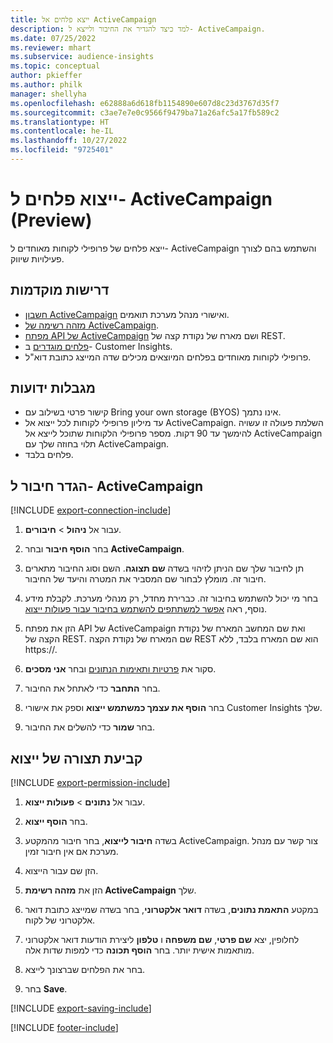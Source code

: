 ```yaml
---
title: ייצא פלחים אל ActiveCampaign
description: למד כיצד להגדיר את החיבור ולייצא ל- ActiveCampaign.
ms.date: 07/25/2022
ms.reviewer: mhart
ms.subservice: audience-insights
ms.topic: conceptual
author: pkieffer
ms.author: philk
manager: shellyha
ms.openlocfilehash: e62888a6d618fb1154890e607d8c23d3767d35f7
ms.sourcegitcommit: c3ae7e7e0c9566f9479ba71a26afc5a17fb589c2
ms.translationtype: HT
ms.contentlocale: he-IL
ms.lasthandoff: 10/27/2022
ms.locfileid: "9725401"
---
```

# <a name="export-segments-to-activecampaign-preview"></a>ייצוא פלחים ל- ActiveCampaign‏ (Preview)

ייצא פלחים של פרופילי לקוחות מאוחדים ל- ActiveCampaign והשתמש בהם לצורך פעילויות שיווק.

## <a name="prerequisites"></a>‏‫דרישות מוקדמות‬

- [חשבון ActiveCampaign](https://www.activecampaign.com/) ואישורי מנהל מערכת תואמים.
- [מזהה רשימה של ActiveCampaign](https://help.activecampaign.com/hc/articles/360000030559-How-to-create-a-list-in-ActiveCampaign).
- [מפתח API של ActiveCampaign](https://help.activecampaign.com/hc/articles/207317590-Getting-started-with-the-API#how-to-obtain-your-activecampaign-api-url-and-key) ושם מארח של נקודת קצה של REST.
- [פלחים מוגדרים](segments.md) ב- Customer Insights.
- פרופילי לקוחות מאוחדים בפלחים המיוצאים מכילים שדה המייצג כתובת דוא"ל.

## <a name="known-limitations"></a>‏‫מגבלות ידועות‬

- קישור פרטי בשילוב עם Bring your own storage ‏(BYOS) אינו נתמך.
- עד מיליון פרופילי לקוחות לכל ייצוא אל ActiveCampaign. השלמת פעולה זו עשויה להימשך עד 90 דקות. מספר פרופילי הלקוחות שתוכל לייצא אל ActiveCampaign תלוי בחוזה שלך עם ActiveCampaign.
- פלחים בלבד.

## <a name="set-up-connection-to-activecampaign"></a>הגדר חיבור ל- ActiveCampaign

[!INCLUDE [export-connection-include](includes/export-connection-admn.md)]

1. עבור אל **ניהול** > **חיבורים**.

1. בחר **הוסף חיבור** ובחר **ActiveCampaign**.

1. תן לחיבור שלך שם הניתן לזיהוי בשדה **שם תצוגה**. השם וסוג החיבור מתארים חיבור זה. מומלץ לבחור שם המסביר את המטרה והיעד של החיבור.

1. בחר מי יכול להשתמש בחיבור זה. כברירת מחדל, רק מנהלי מערכת. לקבלת מידע נוסף, ראה [אפשר למשתתפים להשתמש בחיבור עבור פעולות ייצוא](connections.md#allow-contributors-to-use-a-connection-for-exports).

1. הזן את מפתח API של ActiveCampaign ואת שם המחשב המארח של נקודת הקצה של REST. שם המארח של נקודת הקצה REST הוא שם המארח בלבד, ללא https://.

1. סקור את [פרטיות ותאימות הנתונים](connections.md#data-privacy-and-compliance) ובחר **אני מסכים**.

1. בחר **התחבר** כדי לאתחל את החיבור.

1. בחר **הוסף את עצמך כמשתמש ייצוא** וספק את אישורי Customer Insights שלך.

1. בחר **שמור** כדי להשלים את החיבור.

## <a name="configure-an-export"></a>קביעת תצורה של ייצוא

[!INCLUDE [export-permission-include](includes/export-permission.md)]

1. עבור אל **נתונים** > **פעולות ייצוא**.

1. בחר **הוסף ייצוא**.

1. בשדה **חיבור לייצוא**, בחר חיבור מהמקטע ActiveCampaign. צור קשר עם מנהל מערכת אם אין חיבור זמין.

1. הזן שם עבור הייצוא.

1. הזן את **מזהה רשימת ActiveCampaign** שלך.

1. במקטע **התאמת נתונים**, בשדה **דואר אלקטרוני**, בחר בשדה שמייצג כתובת דואר אלקטרוני של לקוח.

1. לחלופין, יצא **שם פרטי**, **שם משפחה** ו **טלפון** ליצירת הודעות דואר אלקטרוני מותאמות אישית יותר. בחר **הוסף תכונה** כדי למפות שדות אלה.

1. בחר את הפלחים שברצונך לייצא.

1. בחר **Save**.

[!INCLUDE [export-saving-include](includes/export-saving.md)]

[!INCLUDE [footer-include](includes/footer-banner.md)]
